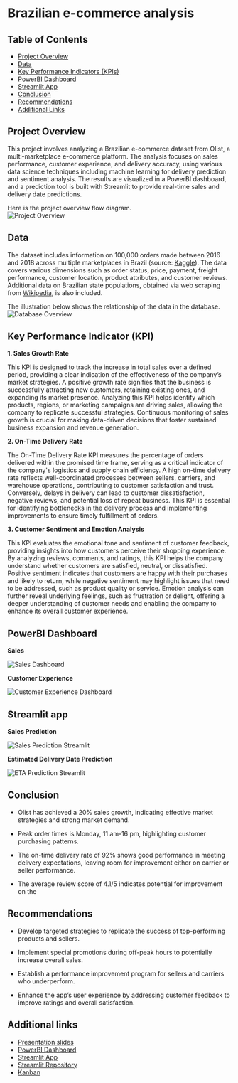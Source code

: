 # Brazilian e-commerce analysis

## Table of Contents
- [Project Overview](#project-overview)
- [Data](#data)
- [Key Performance Indicators (KPIs)](#key-performance-indicators-kpis)
- [PowerBI Dashboard](#powerbi-dashboard)
- [Streamlit App](#streamlit-app)
- [Conclusion](#conclusion)
- [Recommendations](#recommendations)
- [Additional Links](#additional-links)


## Project Overview
This project involves analyzing a Brazilian e-commerce dataset from Olist, a multi-marketplace e-commerce platform. The analysis focuses on sales performance, customer experience, and delivery accuracy, using various data science techniques including machine learning for delivery prediction and sentiment analysis. The results are visualized in a PowerBI dashboard, and a prediction tool is built with Streamlit to provide real-time sales and delivery date predictions. 

Here is the project overview flow diagram. <br>
![Project Overview](/resources/charts/project_flow_diagram.png)

## Data
The dataset includes information on 100,000 orders made between 2016 and 2018 across multiple marketplaces in Brazil (source: [Kaggle](https://www.kaggle.com/datasets/olistbr/brazilian-ecommerce)). The data covers various dimensions such as order status, price, payment, freight performance, customer location, product attributes, and customer reviews. Additional data on Brazilian state populations, obtained via web scraping from [Wikipedia](https://en.wikipedia.org/wiki/Federative_units_of_Brazil), is also included.

The illustration below shows the relationship of the data in the database. <br>
![Database Overview](/resources/charts/database_overview.png)

## Key Performance Indicator (KPI) 
**1. Sales Growth Rate** <br>

This KPI is designed to track the increase in total sales over a defined period, providing a clear indication of the effectiveness of the company’s market strategies. A positive growth rate signifies that the business is successfully attracting new customers, retaining existing ones, and expanding its market presence. Analyzing this KPI helps identify which products, regions, or marketing campaigns are driving sales, allowing the company to replicate successful strategies. Continuous monitoring of sales growth is crucial for making data-driven decisions that foster sustained business expansion and revenue generation.


**2. On-Time Delivery Rate** <br>

The On-Time Delivery Rate KPI measures the percentage of orders delivered within the promised time frame, serving as a critical indicator of the company's logistics and supply chain efficiency. A high on-time delivery rate reflects well-coordinated processes between sellers, carriers, and warehouse operations, contributing to customer satisfaction and trust. Conversely, delays in delivery can lead to customer dissatisfaction, negative reviews, and potential loss of repeat business. This KPI is essential for identifying bottlenecks in the delivery process and implementing improvements to ensure timely fulfillment of orders.


**3. Customer Sentiment and Emotion Analysis** <br>

This KPI evaluates the emotional tone and sentiment of customer feedback, providing insights into how customers perceive their shopping experience. By analyzing reviews, comments, and ratings, this KPI helps the company understand whether customers are satisfied, neutral, or dissatisfied. Positive sentiment indicates that customers are happy with their purchases and likely to return, while negative sentiment may highlight issues that need to be addressed, such as product quality or service. Emotion analysis can further reveal underlying feelings, such as frustration or delight, offering a deeper understanding of customer needs and enabling the company to enhance its overall customer experience.

## PowerBI Dashboard

**Sales**

![Sales Dashboard](/resources/charts/sales_dashboard.png)

**Customer Experience**

![Customer Experience Dashboard](/resources/charts/customers_experience_dashboard.png)

## Streamlit app

**Sales Prediction**

![Sales Prediction Streamlit](/resources/charts/streamlit_sales_prediction.png)

**Estimated Delivery Date Prediction**

![ETA Prediction Streamlit](/resources/charts/streamlit_eta_prediction.png)

## Conclusion
- Olist has achieved a 20% sales growth, indicating effective market strategies and strong market demand.
  
- Peak order times is Monday, 11 am-16 pm, highlighting customer purchasing patterns.
  
- The on-time delivery rate of 92% shows good performance in meeting delivery expectations, leaving room for improvement either on carrier or seller performance.
  
- The average review score of 4.1/5 indicates potential for improvement on the

## Recommendations
- Develop targeted strategies to replicate the success of top-performing products and sellers.
  
- Implement special promotions during off-peak hours to potentially increase overall sales.
  
- Establish a performance improvement program for sellers and carriers who underperform.
  
- Enhance the app’s user experience by addressing customer feedback to improve ratings and overall satisfaction.

## Additional links
- [Presentation slides](https://docs.google.com/presentation/d/1bc8dZVfOTsr_bVjOY3AXwJCtHIMQDww6qgk1fFb-QGA/edit#slide=id.g2f54d952ab1_0_700)
- [PowerBI Dashboard](resources/PowerBI_dashboard/e-commerce_dashboard)
- [Streamlit App](https://e-commerce-app-rosa-evasari.streamlit.app)
- [Streamlit Repository](https://github.com/RosaEvasari/e-commerce-streamlit)
- [Kanban](https://trello.com/b/MCTPibpJ/project-management-of-final-project)
